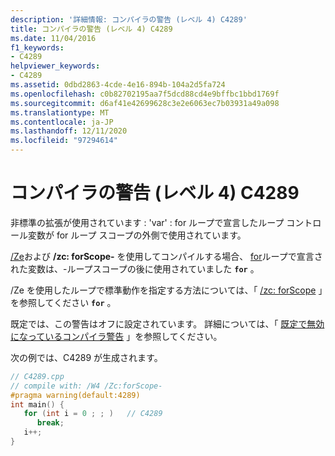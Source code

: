 ```yaml
---
description: '詳細情報: コンパイラの警告 (レベル 4) C4289'
title: コンパイラの警告 (レベル 4) C4289
ms.date: 11/04/2016
f1_keywords:
- C4289
helpviewer_keywords:
- C4289
ms.assetid: 0dbd2863-4cde-4e16-894b-104a2d5fa724
ms.openlocfilehash: c0b82702195aa7f5dcd88cd4e9bffbc1bbd1769f
ms.sourcegitcommit: d6af41e42699628c3e2e6063ec7b03931a49a098
ms.translationtype: MT
ms.contentlocale: ja-JP
ms.lasthandoff: 12/11/2020
ms.locfileid: "97294614"
---
```

# <a name="compiler-warning-level-4-c4289"></a>コンパイラの警告 (レベル 4) C4289

非標準の拡張が使用されています : 'var' : for ループで宣言したループ コントロール変数が for ループ スコープの外側で使用されています。

[/Ze](../../build/reference/za-ze-disable-language-extensions.md)および **/zc: forScope-** を使用してコンパイルする場合、 [for](../../cpp/for-statement-cpp.md)ループで宣言された変数は、-ループスコープの後に使用されていました **`for`** 。

/Ze を使用したループで標準動作を指定する方法については、「 [/zc: forScope](../../build/reference/zc-forscope-force-conformance-in-for-loop-scope.md) 」を参照してください **`for`** 。

既定では、この警告はオフに設定されています。 詳細については、「 [既定で無効になっているコンパイラ警告](../../preprocessor/compiler-warnings-that-are-off-by-default.md) 」を参照してください。

次の例では、C4289 が生成されます。

```cpp
// C4289.cpp
// compile with: /W4 /Zc:forScope-
#pragma warning(default:4289)
int main() {
   for (int i = 0 ; ; )   // C4289
      break;
   i++;
}
```
